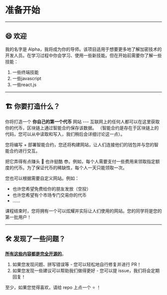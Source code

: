 # 准备开始

----------------------------------

## 😄 欢迎

我的名字是 Alpha，我将成为你的导师。该项目适用于想要更多地了解加密技术的开发人员。在学习过程中你会学习、使用一些新技能。但在开始前需要你了解一些技能：

1. 一些终端技能
2. 一些javascript
3. 一些react.js

----------------------------------

## 🏗️ 你要打造什么？

你将打造一个 **你自己的第一个代币** 网站 --- 互联网上的任何人都可以在这里获取你的代币，区块链上通过智能合约保存该数据。 （智能合约是存在于区块链上的代码，您可以从中读取和写入，我们稍后会详细讨论这一点）。

您将编写 + 部署智能合约，您还将构建网站，让人们连接他们的钱包并与您的智能合约进行交互。

把它弄得有点赚头 🤑 也许挺酷 😎。例如，每个人需要支付一些费用来领取指定额度的代币。为了保证代币的稀缺性，每个人一天只能领取一次。

您也可以根据需要自定义网站。例如：

- 也许您希望免费给你的朋友发放（空投）
- 也许您希望有个市场专门交易你的代币
- ……

课程结束时，您将拥有一个可以炫耀并实际让人们使用的网站。您的同学将是您的第一批用户！

----------------------------------

<!-- ## 🤚 如何获得帮助 -->

## 🛠️ 发现了一些问题？

**[所有这些内容都是完全开源的](https://github.com/MetaAlchemy/blockchain-learning)**。

1. 如果您发现问题、拼写错误等 - 您可以轻松地自行修复并进行 PR！
2. 如果您发现一些建议可以帮助我们做得更好 - 您可以提 issue，我们将会定期回复！

至少，如果您觉得喜欢，请给 repo 上点一个 ⭐ ！
